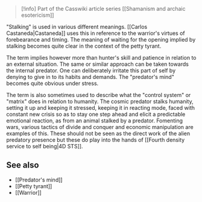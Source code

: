 
> [!info] Part of the Casswiki article series [[Shamanism and archaic esotericism]]

"Stalking" is used in various different meanings. [[Carlos Castaneda|Castaneda]] uses this in reference to the warrior's virtues of forebearance and timing. The meaning of waiting for the opening implied by stalking becomes quite clear in the context of the petty tyrant.

The term implies however more than hunter's skill and patience in relation to an external situation. The same or similar approach can be taken towards the internal predator. One can deliberately irritate this part of self by denying to give in to its habits and demands. The "predator's mind" becomes quite obvious under stress.

The term is also sometimes used to describe what the "control system" or "matrix" does in relation to humanity. The cosmic predator stalks humanity, setting it up and keeping it stressed, keeping it in reacting mode, faced with constant new crisis so as to stay one step ahead and elicit a predictable emotional reaction, as from an animal stalked by a predator. Fomenting wars, various tactics of divide and conquer and economic manipulation are examples of this. These should not be seen as the direct work of the alien predatory presence but these do play into the hands of [[Fourth density service to self being|4D STS]].

See also
--------

*   [[Predator's mind]]
*   [[Petty tyrant]]
*   [[Warrior]]